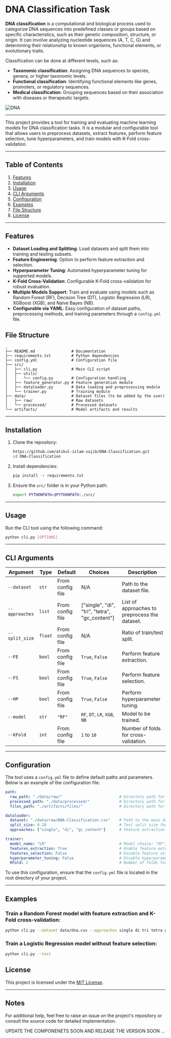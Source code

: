 # DNA Classification Task 

**DNA classification** is a computational and biological process used to categorize DNA sequences into predefined classes or groups based on specific characteristics, such as their genetic composition, structure, or origin. It can involve analyzing nucleotide sequences (A, T, C, G) and determining their relationship to known organisms, functional elements, or evolutionary traits.

Classification can be done at different levels, such as:
- **Taxonomic classification**: Assigning DNA sequences to species, genera, or higher taxonomic levels.
- **Functional classification**: Identifying functional elements like genes, promoters, or regulatory sequences.
- **Medical classification**: Grouping sequences based on their association with diseases or therapeutic targets.

![DNA](https://assets.zilliz.com/1_a7469e9eac.png)

---

This project provides a tool for training and evaluating machine learning models for DNA classification tasks. It is a modular and configurable tool that allows users to preprocess datasets, extract features, perform feature selection, tune hyperparameters, and train models with K-Fold cross-validation.

---

## Table of Contents

1. [Features](#features)
2. [Installation](#installation)
3. [Usage](#usage)
4. [CLI Arguments](#cli-arguments)
5. [Configuration](#configuration)
6. [Examples](#examples)
7. [File Structure](#file-structure)
8. [License](#license)

---

## Features

- **Dataset Loading and Splitting**: Load datasets and split them into training and testing subsets.
- **Feature Engineering**: Option to perform feature extraction and selection.
- **Hyperparameter Tuning**: Automated hyperparameter tuning for supported models.
- **K-Fold Cross-Validation**: Configurable K-Fold cross-validation for robust evaluation.
- **Multiple Models Support**: Train and evaluate using models such as Random Forest (RF), Decision Tree (DT), Logistic Regression (LR), XGBoost (XGB), and Naive Bayes (NB).
- **Configurable via YAML**: Easy configuration of dataset paths, preprocessing methods, and training parameters through a `config.yml` file.

## File Structure

```
.
├── README.md                # Documentation
├── requirements.txt         # Python dependencies
├── config.yml               # Configuration file
├── src/
│   ├── cli.py               # Main CLI script
│   ├── utils/
│   │   └── config.py        # Configuration handling
│   ├── feature_generator.py # Feature generation module
│   ├── dataloader.py        # Data loading and preprocessing module
│   └── trainer.py           # Training module
├── data/                    # Dataset files (to be added by the user)
│   ├── raw/                 # Raw datasets
│   └── processed/           # Processed datasets
└── artifacts/               # Model artifacts and results
```
---

## Installation

1. Clone the repository:

   ```bash
   https://github.com/atikul-islam-sajib/DNA-Classification.git
   cd DNA-Classification
   ```

2. Install dependencies:

   ```bash
   pip install -r requirements.txt
   ```

3. Ensure the `src/` folder is in your Python path:

   ```bash
   export PYTHONPATH=$PYTHONPATH:./src/
   ```

---

## Usage

Run the CLI tool using the following command:

```bash
python cli.py [OPTIONS]
```

---

## CLI Arguments

| Argument         | Type    | Default                      | Choices                  | Description                                                                 |
|-------------------|---------|------------------------------|--------------------------|-----------------------------------------------------------------------------|
| `--dataset`       | `str`   | From config file            | N/A                      | Path to the dataset file.                                                  |
| `--approaches`    | `list`  | From config file            | ["single", "di", "tri", "tetra", "gc_content"]                     | List of approaches to preprocess the dataset.                              |
| `--split_size`    | `float` | From config file            | N/A                      | Ratio of train/test split.                                                 |
| `--FE`            | `bool`  | From config file            | `True`, `False`          | Perform feature extraction.                                                |
| `--FS`            | `bool`  | From config file            | `True`, `False`          | Perform feature selection.                                                 |
| `--HP`            | `bool`  | From config file            | `True`, `False`          | Perform hyperparameter tuning.                                             |
| `--model`         | `str`   | `"RF"`                     | `RF`, `DT`, `LR`, `XGB`, `NB` | Model to be trained.                                                       |
| `--KFold`         | `int`   | From config file            | `1` to `10`              | Number of folds for cross-validation.                                      |

---

## Configuration

The tool uses a `config.yml` file to define default paths and parameters. Below is an example of the configuration file:

```yaml
path:
  raw_path: "./data/raw/"                         # Directory path for raw data files
  processed_path: "./data/processed/"             # Directory path for processed data files
  files_path: "./artifacts/files/"                # Directory path for saved artifacts and files

dataloader:
  dataset: "./data/raw/DNA-Classification.csv"    # Path to the main dataset file
  split_size: 0.20                                # Test split size for train-test split
  approaches: ["single", "di", "gc_content"]      # Feature extraction approaches: single, di, gc_content

trainer:
  model_name: "LR"                                # Model choice: "RF", "DT", "NB", "LR", or "XGB"
  features_extraction: True                       # Enable feature extraction in training
  features_selection: False                       # Disable feature selection by default
  hyperparameter_tuning: False                    # Disable hyperparameter tuning when using KFold
  KFold: 2                                        # Number of folds for KFold cross-validation
```

To use this configuration, ensure that the `config.yml` file is located in the root directory of your project.

---

## Examples

### Train a Random Forest model with feature extraction and K-Fold cross-validation:

```bash
python cli.py --dataset data/dna.csv --approaches single di tri tetra gc_content --split_size 0.8 --FE True --FS False --HP True --model RF --KFold 5 --train
```

### Train a Logistic Regression model without feature selection:

```bash
python cli.py --test
```

## License

This project is licensed under the [MIT License](LICENSE).

---

## Notes

For additional help, feel free to raise an issue on the project's repository or consult the source code for detailed implementation.

UPDATE THE COMPONENETS SOON AND RELEASE THE VERSION SOON ...

